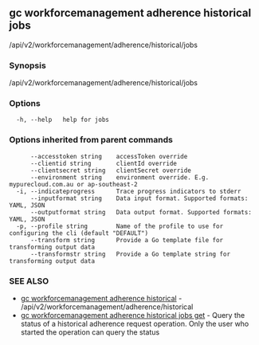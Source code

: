 ## gc workforcemanagement adherence historical jobs

/api/v2/workforcemanagement/adherence/historical/jobs

### Synopsis

/api/v2/workforcemanagement/adherence/historical/jobs

### Options

```
  -h, --help   help for jobs
```

### Options inherited from parent commands

```
      --accesstoken string    accessToken override
      --clientid string       clientId override
      --clientsecret string   clientSecret override
      --environment string    environment override. E.g. mypurecloud.com.au or ap-southeast-2
  -i, --indicateprogress      Trace progress indicators to stderr
      --inputformat string    Data input format. Supported formats: YAML, JSON
      --outputformat string   Data output format. Supported formats: YAML, JSON
  -p, --profile string        Name of the profile to use for configuring the cli (default "DEFAULT")
      --transform string      Provide a Go template file for transforming output data
      --transformstr string   Provide a Go template string for transforming output data
```

### SEE ALSO

* [gc workforcemanagement adherence historical](gc_workforcemanagement_adherence_historical.html)	 - /api/v2/workforcemanagement/adherence/historical
* [gc workforcemanagement adherence historical jobs get](gc_workforcemanagement_adherence_historical_jobs_get.html)	 - Query the status of a historical adherence request operation. Only the user who started the operation can query the status


